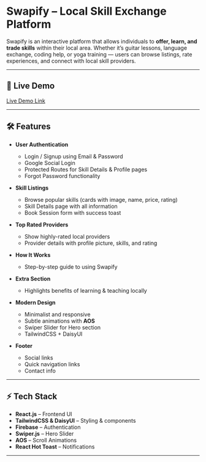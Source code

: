 # Swapify – Local Skill Exchange Platform

Swapify is an interactive platform that allows individuals to **offer, learn, and trade skills** within their local area. Whether it’s guitar lessons, language exchange, coding help, or yoga training — users can browse listings, rate experiences, and connect with local skill providers.

---

## 🔗 Live Demo
[Live Demo Link](liveLink)

---

## 🛠 Features

- **User Authentication**
  - Login / Signup using Email & Password
  - Google Social Login
  - Protected Routes for Skill Details & Profile pages
  - Forgot Password functionality

- **Skill Listings**
  - Browse popular skills (cards with image, name, price, rating)
  - Skill Details page with all information
  - Book Session form with success toast

- **Top Rated Providers**
  - Show highly-rated local providers
  - Provider details with profile picture, skills, and rating

- **How It Works**
  - Step-by-step guide to using Swapify

- **Extra Section**
  - Highlights benefits of learning & teaching locally

- **Modern Design**
  - Minimalist and responsive
  - Subtle animations with **AOS**
  - Swiper Slider for Hero section
  - TailwindCSS + DaisyUI

- **Footer**
  - Social links
  - Quick navigation links
  - Contact info

---


## ⚡ Tech Stack

- **React.js** – Frontend UI  
- **TailwindCSS & DaisyUI** – Styling & components  
- **Firebase** – Authentication  
- **Swiper.js** – Hero Slider  
- **AOS** – Scroll Animations  
- **React Hot Toast** – Notifications  

---

